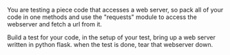 You are testing a piece code that accesses a web server, so pack all of your code in one methods
and use the "requests" module to access the webserver and fetch a url from it.

Build a test for your code, in the setup of your test, bring up a web server written in python flask.
when the test is done, tear that webserver down.
